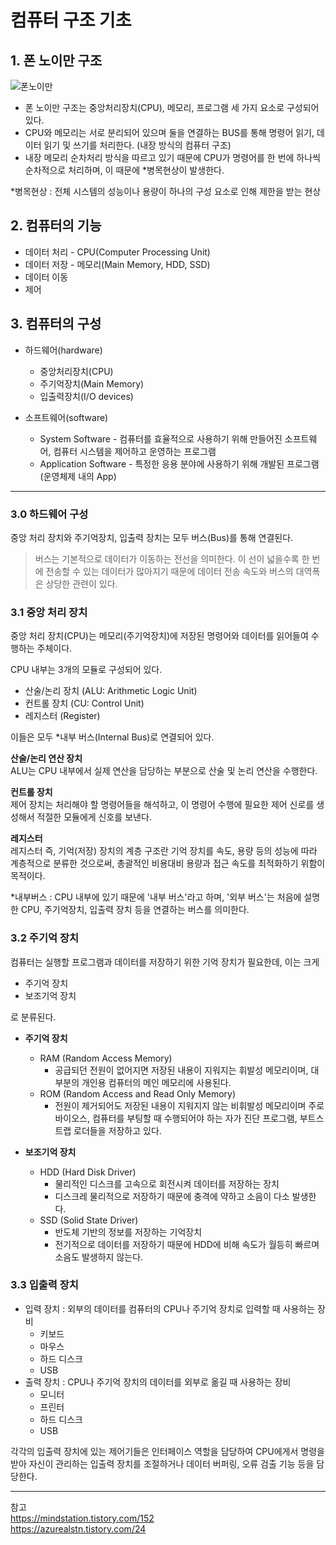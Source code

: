 # 컴퓨터 구조 기초

## 1. 폰 노이만 구조

![폰노이만](https://user-images.githubusercontent.com/38287375/164059578-7c36a14a-f2c7-46ef-8e31-4f0d7bfd2e28.png)

- 폰 노이만 구조는 중앙처리장치(CPU), 메모리, 프로그램 세 가지 요소로 구성되어 있다.
- CPU와 메모리는 서로 분리되어 있으며 둘을 연결하는 BUS를 통해 명령어 읽기, 데이터 읽기 및 쓰기를 처리한다. (내장 방식의 컴퓨터 구조)
- 내장 메모리 순차처리 방식을 따르고 있기 때문에 CPU가 명령어를 한 번에 하나씩 순차적으로 처리하며, 이 때문에 *병목현상이 발생한다. 

*병목현상 : 전체 시스템의 성능이나 용량이 하나의 구성 요소로 인해 제한을 받는 현상  

## 2. 컴퓨터의 기능
- 데이터 처리 - CPU(Computer Processing Unit)
- 데이터 저장 - 메모리(Main Memory, HDD, SSD)
- 데이터 이동
- 제어
  
## 3. 컴퓨터의 구성
- 하드웨어(hardware)
	- 중앙처리장치(CPU)
	- 주기억장치(Main Memory)
	- 입출력장치(I/O devices)

- 소프트웨어(software)
	-   System Software - 컴퓨터를 효율적으로 사용하기 위해 만들어진 소프트웨어, 컴퓨터 시스템을 제어하고 운영하는 프로그램
	- Application Software - 특정한 응용 분야에 사용하기 위해 개발된 프로그램 (운영체제 내의 App)

---

### 3.0 하드웨어 구성
중앙 처리 장치와 주기억장치, 입출력 장치는 모두 버스(Bus)를 통해 연결된다.
> 버스는 기본적으로 데이터가 이동하는 전선을 의미한다.
> 이 선이 넓을수록 한 번에 전송할 수 있는 데이터가 많아지기 때문에 데이터 전송 속도와 버스의 대역폭은 상당한 관련이 있다.
  
### 3.1  중앙 처리 장치

중앙 처리 장치(CPU)는 메모리(주기억장치)에 저장된 명령어와 데이터를 읽어들여 수행하는 주체이다. 

CPU 내부는 3개의 모듈로 구성되어 있다.
- 산술/논리 장치 (ALU: Arithmetic Logic Unit)
- 컨트롤 장치 (CU: Control Unit)
- 레지스터 (Register)

이들은 모두 *내부 버스(Internal Bus)로 연결되어 있다.  


**산술/논리 연산 장치**  
ALU는 CPU 내부에서 실제 연산을 담당하는 부분으로 산술 및 논리 연산을 수행한다. 

**컨트롤 장치**  
제어 장치는 처리해야 할 명령어들을 해석하고, 이 명령어 수행에 필요한 제어 신로를 생성해서 적절한 모듈에게 신호를 보낸다.

**레지스터**  
레지스터 즉, 기억(저장) 장치의 계층 구조란 기억 장치를 속도, 용량 등의 성능에 따라 계층적으로 분류한 것으로써, 총괄적인 비용대비 용량과 접근 속도를 최적화하기 위함이 목적이다.

*내부버스 : CPU 내부에 있기 때문에 '내부 버스'라고 하며, '외부 버스'는 처음에 설명한 CPU, 주기억장치, 입출력 장치 등을 연결하는 버스를 의미한다.  

### 3.2 주기억 장치
컴퓨터는 실행할 프로그램과 데이터를 저장하기 위한 기억 장치가 필요한데,
이는 크게
- 주기억 장치
- 보조기억 장치 

로 분류된다.

- **주기억 장치**
	- RAM (Random Access Memory)
		- 공급되던 전원이 없어지면 저장된 내용이 지워지는 휘발성 메모리이며, 대부분의 개인용 컴퓨터의 메인 메모리에 사용된다.
	- ROM (Random Access and Read Only Memory)
		- 전원이 제거되어도 저장된 내용이 지워지지 않는 비휘발성 메모리이며 주로 바이오스, 컴퓨터를 부팅할 때 수행되어야 하는 자가 진단 프로그램, 부트스트랩 로더들을 저장하고 있다. 
	 
- **보조기억 장치**
	- HDD (Hard Disk Driver)
		- 물리적인 디스크를 고속으로 회전시켜 데이터를 저장하는 장치
		-  디스크레 물리적으로 저장하기 때문에 충격에 약하고 소음이 다소 발생한다.
	- SSD (Solid State Driver)
		- 반도체 기반의 정보를 저장하는 기억장치
		- 전기적으로 데이터를 저장하기 때문에 HDD에 비해 속도가 월등히 빠르며 소음도 발생하지 않는다. 





### 3.3 입출력 장치
- 입력 장치 : 외부의 데이터를 컴퓨터의 CPU나 주기억 장치로 입력할 때 사용하는 장비
	- 키보드
	- 마우스
	- 하드 디스크
	- USB
- 출력 장치 : CPU나 주기억 장치의 데이터를 외부로 옮길 때 사용하는 장비
	- 모니터
	- 프린터
	- 하드 디스크
	- USB
	
 각각의 입출력 장치에 있는 제어기들은 인터페이스 역할을 담당하여 CPU에게서 명령을 받아 자신이 관리하는 입출력 장치를 조절하거나 데이터 버퍼링, 오류 검출 기능 등을 담당한다.
 
  
---

참고  
https://mindstation.tistory.com/152  
https://azurealstn.tistory.com/24
